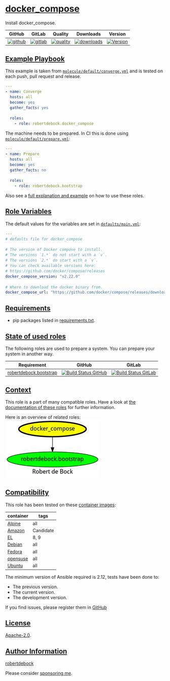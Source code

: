 # [docker_compose](#docker_compose)

Install docker_compose.

|GitHub|GitLab|Quality|Downloads|Version|
|------|------|-------|---------|-------|
|[![github](https://github.com/robertdebock/ansible-role-docker_compose/workflows/Ansible%20Molecule/badge.svg)](https://github.com/robertdebock/ansible-role-docker_compose/actions)|[![gitlab](https://gitlab.com/robertdebock-iac/ansible-role-docker_compose/badges/master/pipeline.svg)](https://gitlab.com/robertdebock-iac/ansible-role-docker_compose)|[![quality](https://img.shields.io/ansible/quality/51647)](https://galaxy.ansible.com/robertdebock/docker_compose)|[![downloads](https://img.shields.io/ansible/role/d/51647)](https://galaxy.ansible.com/robertdebock/docker_compose)|[![Version](https://img.shields.io/github/release/robertdebock/ansible-role-docker_compose.svg)](https://github.com/robertdebock/ansible-role-docker_compose/releases/)|

## [Example Playbook](#example-playbook)

This example is taken from [`molecule/default/converge.yml`](https://github.com/robertdebock/ansible-role-docker_compose/blob/master/molecule/default/converge.yml) and is tested on each push, pull request and release.

```yaml
---
- name: Converge
  hosts: all
  become: yes
  gather_facts: yes

  roles:
    - role: robertdebock.docker_compose
```

The machine needs to be prepared. In CI this is done using [`molecule/default/prepare.yml`](https://github.com/robertdebock/ansible-role-docker_compose/blob/master/molecule/default/prepare.yml):

```yaml
---
- name: Prepare
  hosts: all
  become: yes
  gather_facts: no

  roles:
    - role: robertdebock.bootstrap
```

Also see a [full explanation and example](https://robertdebock.nl/how-to-use-these-roles.html) on how to use these roles.

## [Role Variables](#role-variables)

The default values for the variables are set in [`defaults/main.yml`](https://github.com/robertdebock/ansible-role-docker_compose/blob/master/defaults/main.yml):

```yaml
---
# defaults file for docker_compose

# The version of Docker compose to install.
# The versions `1.*` do not start with a `v`.
# The versions `2.*` do start with a `v`.
# You can check available versions here:
# https://github.com/docker/compose/releases
docker_compose_version: "v2.22.0"

# Where to download the docker binary from.
docker_compose_url: "https://github.com/docker/compose/releases/download/{{ docker_compose_version }}/docker-compose-{{ ansible_system | lower }}-{{ docker_compose_architecture }}"
```

## [Requirements](#requirements)

- pip packages listed in [requirements.txt](https://github.com/robertdebock/ansible-role-docker_compose/blob/master/requirements.txt).

## [State of used roles](#state-of-used-roles)

The following roles are used to prepare a system. You can prepare your system in another way.

| Requirement | GitHub | GitLab |
|-------------|--------|--------|
|[robertdebock.bootstrap](https://galaxy.ansible.com/robertdebock/bootstrap)|[![Build Status GitHub](https://github.com/robertdebock/ansible-role-bootstrap/workflows/Ansible%20Molecule/badge.svg)](https://github.com/robertdebock/ansible-role-bootstrap/actions)|[![Build Status GitLab](https://gitlab.com/robertdebock-iac/ansible-role-bootstrap/badges/master/pipeline.svg)](https://gitlab.com/robertdebock-iac/ansible-role-bootstrap)|

## [Context](#context)

This role is a part of many compatible roles. Have a look at [the documentation of these roles](https://robertdebock.nl/) for further information.

Here is an overview of related roles:
![dependencies](https://raw.githubusercontent.com/robertdebock/ansible-role-docker_compose/png/requirements.png "Dependencies")

## [Compatibility](#compatibility)

This role has been tested on these [container images](https://hub.docker.com/u/robertdebock):

|container|tags|
|---------|----|
|[Alpine](https://hub.docker.com/repository/docker/robertdebock/alpine/general)|all|
|[Amazon](https://hub.docker.com/repository/docker/robertdebock/amazonlinux/general)|Candidate|
|[EL](https://hub.docker.com/repository/docker/robertdebock/enterpriselinux/general)|8, 9|
|[Debian](https://hub.docker.com/repository/docker/robertdebock/debian/general)|all|
|[Fedora](https://hub.docker.com/repository/docker/robertdebock/fedora/general)|all|
|[opensuse](https://hub.docker.com/repository/docker/robertdebock/opensuse/general)|all|
|[Ubuntu](https://hub.docker.com/repository/docker/robertdebock/ubuntu/general)|all|

The minimum version of Ansible required is 2.12, tests have been done to:

- The previous version.
- The current version.
- The development version.

If you find issues, please register them in [GitHub](https://github.com/robertdebock/ansible-role-docker_compose/issues)

## [License](#license)

[Apache-2.0](https://github.com/robertdebock/ansible-role-docker_compose/blob/master/LICENSE).

## [Author Information](#author-information)

[robertdebock](https://robertdebock.nl/)

Please consider [sponsoring me](https://github.com/sponsors/robertdebock).
